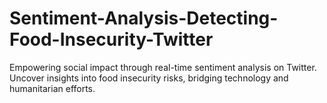 # Sentiment-Analysis-Detecting-Food-Insecurity-Twitter
Empowering social impact through real-time sentiment analysis on Twitter. Uncover insights into food insecurity risks, bridging technology and humanitarian efforts. 
